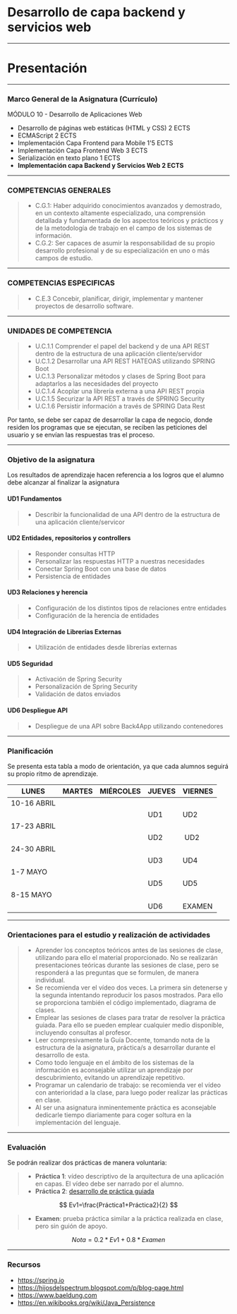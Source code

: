# Desarrollo de capa backend y servicios web

---

# Presentación

---

### Marco General de la Asignatura (Currículo)

MÓDULO 10 - Desarrollo de Aplicaciones Web

- Desarrollo de páginas web estáticas (HTML y CSS) 2 ECTS
- ECMAScript 2 ECTS
- Implementación Capa Frontend para Mobile 1'5 ECTS
- Implementación Capa Frontend Web 3 ECTS
- Serialización en texto plano 1 ECTS
- **Implementación capa Backend y Servicios Web 2 ECTS**

---

### COMPETENCIAS GENERALES

> - C.G.1: Haber adquirido conocimientos avanzados y demostrado, en un contexto altamente especializado, una comprensión detallada y fundamentada de los
aspectos teóricos y prácticos y de la metodología de trabajo en el campo de los sistemas de información.
> - C.G.2: Ser capaces de asumir la responsabilidad de su propio desarrollo profesional y de su especialización en uno o más campos de estudio.

---

### COMPETENCIAS ESPECIFICAS

> - C.E.3 Concebir, planificar, dirigir, implementar y mantener proyectos de desarrollo software.

---

### UNIDADES DE COMPETENCIA

> - U.C.1.1 Comprender el papel del backend y de una API REST dentro de la estructura de una aplicación cliente/servidor
> - U.C.1.2 Desarrollar una API REST HATEOAS utilizando SPRING Boot
> - U.C.1.3 Personalizar métodos y clases de Spring Boot para adaptarlos a las necesidades del proyecto
> - U.C.1.4 Acoplar una librería externa a una API REST propia
> - U.C.1.5 Securizar la API REST a través de SPRING Security
> - U.C.1.6 Persistir información a través de SPRING Data Rest

Por tanto, se debe ser capaz de desarrollar la capa de negocio, donde residen los programas que se ejecutan, se reciben las peticiones del usuario y se envían las respuestas tras el proceso.


---

### Objetivo de la asignatura

Los resultados de aprendizaje hacen referencia a los logros que el alumno debe alcanzar al finalizar la asignatura
####	UD1 Fundamentos
> -	Describir la funcionalidad de una API dentro de la estructura de una aplicación cliente/servicor
####	UD2 Entidades, repositorios y controllers
> -	Responder consultas HTTP
> -	Personalizar las respuestas HTTP a nuestras necesidades
> - Conectar Spring Boot con una base de datos 
> -	Persistencia de entidades
####	UD3 Relaciones y herencia
> -	Configuración de los distintos tipos de relaciones entre entidades
> -	Configuración de la herencia de entidades
####	UD4 Integración de Librerías Externas
> -	Utilización de entidades desde librerías externas
####	UD5 Seguridad
> -	Activación de Spring Security
> -	Personalización de Spring Security
> -	Validación de datos enviados
####	UD6 Despliegue API
> -	Despliegue de una API sobre Back4App utilizando contenedores

---

### Planificación

Se presenta esta tabla a modo de orientación, ya que cada alumnos seguirá su propio ritmo de aprendizaje.

| LUNES       | MARTES | MIÉRCOLES | JUEVES | VIERNES |
| ----------- | ------ | --------- | ------ | ------- |
| 10-16 ABRIL |
|             |        |           | UD1    | UD2     |
| 17-23 ABRIL |
|             |        |           | UD2    |  UD2    |
| 24-30 ABRIL |
|             |        |           | UD3    | UD4     |
| 1-7 MAYO    |
|             |        |           | UD5    | UD5     |
| 8-15 MAYO   |
|             |        |           | UD6    | EXAMEN  |                                                                                                                                    |

---

### Orientaciones para el estudio y realización de actividades
> - Aprender los conceptos teóricos antes de las sesiones de clase, utilizando para ello el material proporcionado. No se realizarán presentaciones teóricas durante las sesiones de clase, pero se responderá a las preguntas que se formulen, de manera individual.
> -	Se recomienda ver el vídeo dos veces.  La primera sin detenerse y la segunda intentando reproducir los pasos mostrados. Para ello se proporciona también el código implementado, diagrama de clases.
> - Emplear las sesiones de clases para tratar de resolver la práctica guiada. Para ello se pueden emplear cualquier medio disponible, incluyendo consultas al profesor.
> - Leer compresivamente la Guía Docente, tomando nota de la estructura de la asignatura, práctica/s a desarrollar durante el desarrollo de esta.
> - Como todo lenguaje en el ámbito de los sistemas de la información es aconsejable utilizar un aprendizaje por descubrimiento, evitando un aprendizaje repetitivo.
> - Programar un calendario de trabajo: se recomienda ver el vídeo con anterioridad a la clase, para luego poder realizar las prácticas en clase. 
> -	Al ser una asignatura inminentemente práctica es aconsejable dedicarle tiempo diariamente para coger soltura en la implementación del lenguaje.

---

### Evaluación

Se podrán realizar dos prácticas de manera voluntaria:
> - **Práctica 1**: vídeo descriptivo de la arquitectura de una aplicación en capas. El vídeo debe ser narrado por el alumno.
> - **Práctica 2**: <a href="Práctica guiada.pdf">desarrollo de práctica guiada </a>

$$ Ev1=\frac{Práctica1+Práctica2}{2} $$

> - **Examen**: prueba práctica similar a la práctica realizada en clase, pero sin guión de apoyo.

$$ Nota=0.2 * Ev1 + 0.8 * Examen $$

---

### Recursos
- 	https://spring.io
-	https://hijosdelspectrum.blogspot.com/p/blog-page.html
-	https://www.baeldung.com
-	https://en.wikibooks.org/wiki/Java_Persistence



